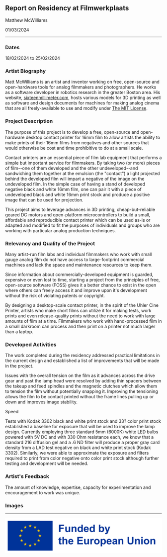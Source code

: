 ## Report on Residency at Filmwerkplaats

Matthew McWilliams

01/03/2024

------

### Dates 

18/02/2024 to 25/02/2024

### Artist Biography

Matt McWilliams is an artist and inventor working on free, open-source and open-hardware tools for analog filmmakers and photographers.
He works as a software developer in robotics research in the greater Boston area.
His website, [sixteenmillimeter.com](https://sixteenmillimeter.com), hosts various models for 3D printing as well as software and design documents for machines for making analog cinema that are all freely-available to use and modify under [The MIT License](https://opensource.org/license/mit).

### Project Description

The purpose of this project is to develop a free, open-source and open-hardware desktop contact printer for 16mm film to allow artists the ability to make prints of their 16mm films from negatives and other sources that would otherwise be cost and time prohibitive to do at a small scale.

Contact printers are an essential piece of film lab equipment that performs a simple but important service for filmmakers.
By taking two (or more) pieces of film--one of them developed and the other undeveloped--and sandwiching them together at the emulsion (the "contact") a light projected behind the developed film will impart a negative of the image on the undeveloped film.
In the simple case of having a stand of developed negative black and white 16mm film, one can pair it with a piece of undeveloped black and white 16mm print stock and produce a positive image that can be used for projection.

This project aims to leverage advances in 3D printing, cheap-but-reliable geared DC motors and open-platform microcontrollers to build a small, affordable and reproducible contact printer which can be used as-is or adapted and modified to fit the purposes of individuals and groups who are working with particular analog production techniques.

### Relevancy and Quality of the Project

Many artist-run film labs and individual filmmakers who work with small gauge analog film do not have access to large-footprint commercial machines and lack the space and maintenance resources to keep them.

Since information about commercially-developed equipment is guarded, expensive or even lost to time, starting a project from the principles of free, open-source software (FOSS) gives it a better chance to exist in the open where others can freely access it and improve upon it's development without the risk of violating patents or copyright.

By designing a desktop-scale contact printer, in the spirit of the Uhler Cine Printer, artists who make short films can utilize it for making tests, work prints and even release-quality prints without the need to work with large amounts of film at a time.
Filmmakers who work with hand-processed film in a small darkroom can process and then print on a printer not much larger than a laptop.

### Developed Activities

The work completed during the residency addressed practical limitations in the current design and established a list of improvements that will be made in the project.

Issues with the overall tension on the film as it advances across the drive gear and past the lamp head were resolved by adding thin spacers between the takeup and feed spindles and the magnetic clutches which allow them to tension the film without potentially snapping it.
Improving the tensioning allows the film to be contact printed without the frame lines pulling up or down and improves image stability.

Speed

Tests with Kodak 3302 black and white print stock and 33? color print stock established a baseline for exposure that will be used to improve the lamp design.
Currently employing three standard 5mm (6000K) white LED bulbs powered with 5V DC and with 330 Ohm resistance each, we know that a standard 216 diffusion gel and a .6 ND filter will produce a proper gray card density from a LAD test negative on black and white print stock (Kodak 3302).
Similarly, we were able to approximate the exposure and filters required to print from color negative onto color print stock although further testing and development will be needed.



### Artist's Feedback

The amount of knowledge, expertise, capacity for experimentation and encouragement to work was unique.

### Images

-----

![](../img/EN_FundedbytheEU_RGB_POS.png)
